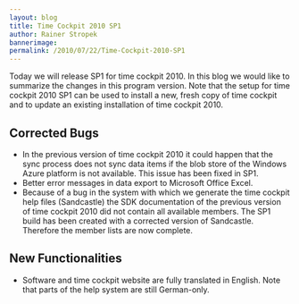 ```yaml
---
layout: blog
title: Time Cockpit 2010 SP1
author: Rainer Stropek
bannerimage: 
permalink: /2010/07/22/Time-Cockpit-2010-SP1
---
```


<p xmlns="http://www.w3.org/1999/xhtml">Today we will release SP1 for time cockpit 2010. In this blog we would like to summarize the changes in this program version. Note that the setup for time cockpit 2010 SP1 can be used to install a new, fresh copy of time cockpit and to update an existing installation of time cockpit 2010.</p><h2 xmlns="http://www.w3.org/1999/xhtml">Corrected Bugs</h2><ul xmlns="http://www.w3.org/1999/xhtml">
  <li>In the previous version of time cockpit 2010 it could happen that the sync process does not sync data items if the blob store of the Windows Azure platform is not available. This issue has been fixed in SP1.</li>
  <li>Better error messages in data export to Microsoft Office Excel.</li>
  <li>Because of a bug in the system with which we generate the time cockpit help files (Sandcastle) the SDK documentation of the previous version of time cockpit 2010 did not contain all available members. The SP1 build has been created with a corrected version of Sandcastle. Therefore the member lists are now complete.</li>
</ul><h2 xmlns="http://www.w3.org/1999/xhtml">New Functionalities</h2><ul xmlns="http://www.w3.org/1999/xhtml">
  <li>Software and time cockpit website are fully translated in English. Note that parts of the help system are still German-only.</li>
</ul>